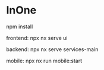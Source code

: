 # InOne

npm install

frontend: npx nx serve ui

backend: npx nx serve services-main

mobile: npx nx run mobile:start
